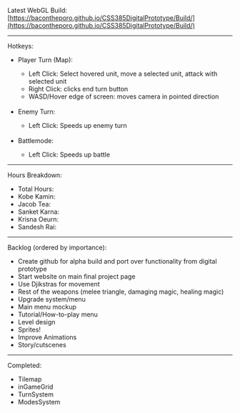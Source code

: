 Latest WebGL Build: [https://bacontheporo.github.io/CSS385DigitalPrototype/Build/](https://bacontheporo.github.io/CSS385DigitalPrototype/Build/)

***

Hotkeys:
<ul> 
 <li> Player Turn (Map): </li>
 <ul>
  <li> Left Click: Select hovered unit, move a selected unit, attack with selected unit </li>
  <li> Right Click: clicks end turn button </li>
  <li> WASD/Hover edge of screen: moves camera in pointed direction </li>
 </ul>
 <br>
 <li> Enemy Turn: </li>
 <ul> 
  <li> Left Click: Speeds up enemy turn </li>
 </ul>
 <br>
 <li> Battlemode: </li>
 <ul>
  <li> Left Click: Speeds up battle </li>
 </ul>
</ul>

*** 

Hours Breakdown: 
<ul>
  <li> Total Hours: </li>
  <li> Kobe Kamin: </li>
  <li> Jacob Tea: </li>
  <li> Sanket Karna: </li>
  <li> Krisna Oeurn: </li>
  <li> Sandesh Rai: </li>
 </ul>

***

Backlog (ordered by importance): 
<ul>
 <li> Create github for alpha build and port over functionality from digital prototype </li>
 <li> Start website on main final project page </li>
 <li> Use Djikstras for movement </li>
 <li> Rest of the weapons (melee triangle, damaging magic, healing magic) </li>
 <li> Upgrade system/menu  </li>
 <li> Main menu mockup  </li>
 <li> Tutorial/How-to-play menu  </li>
 <li> Level design  </li>
 <li> Sprites! </li>
 <li> Improve Animations </li>
 <li> Story/cutscenes </li>
</ul>

***

Completed:
<ul>
 <li> Tilemap </li>
 <li> inGameGrid </li>
 <li> TurnSystem </li>
 <li> ModesSystem </li>
</ul>
